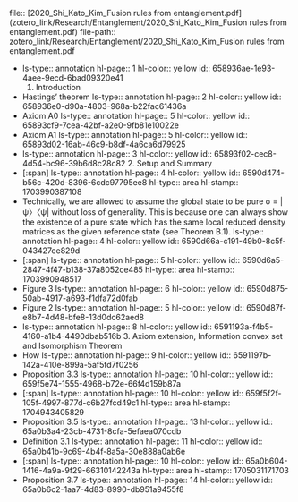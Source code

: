 file:: [2020_Shi_Kato_Kim_Fusion rules from entanglement.pdf](zotero_link/Research/Entanglement/2020_Shi_Kato_Kim_Fusion rules from entanglement.pdf)
file-path:: zotero_link/Research/Entanglement/2020_Shi_Kato_Kim_Fusion rules from entanglement.pdf

- ls-type:: annotation
  hl-page:: 1
  hl-color:: yellow
  id:: 658936ae-1e93-4aee-9ecd-6bad09320e41
  1. Introduction
- Hastings’ theorem
  ls-type:: annotation
  hl-page:: 2
  hl-color:: yellow
  id:: 658936e0-d90a-4803-968a-b22fac61436a
- Axiom A0
  ls-type:: annotation
  hl-page:: 5
  hl-color:: yellow
  id:: 65893cf9-7cea-42bf-a2e0-9fb81e10022e
- Axiom A1
  ls-type:: annotation
  hl-page:: 5
  hl-color:: yellow
  id:: 65893d02-16ab-46c9-b8df-4a6ca6d79925
- ls-type:: annotation
  hl-page:: 3
  hl-color:: yellow
  id:: 65893f02-cec8-4d54-bc96-39b6d8c28c82
  2. Setup and Summary
- [:span]
  ls-type:: annotation
  hl-page:: 4
  hl-color:: yellow
  id:: 6590d474-b56c-420d-8396-6cdc97795ee8
  hl-type:: area
  hl-stamp:: 1703990387108
- Technically, we are allowed to assume the global state to be pure σ = |ψ〉〈ψ| without loss of generality. This is because one can always show the existence of a pure state which has the same local reduced density matrices as the given reference state (see Theorem B.1).
  ls-type:: annotation
  hl-page:: 4
  hl-color:: yellow
  id:: 6590d66a-c191-49b0-8c5f-043427ee829d
- [:span]
  ls-type:: annotation
  hl-page:: 5
  hl-color:: yellow
  id:: 6590d6a5-2847-4f47-b138-37a8052ce485
  hl-type:: area
  hl-stamp:: 1703990948517
- Figure 3
  ls-type:: annotation
  hl-page:: 6
  hl-color:: yellow
  id:: 6590d875-50ab-4917-a693-f1dfa72d0fab
- Figure 2
  ls-type:: annotation
  hl-page:: 5
  hl-color:: yellow
  id:: 6590d87f-e8b7-4d48-bfe8-13d0dc62aed8
- ls-type:: annotation
  hl-page:: 8
  hl-color:: yellow
  id:: 6591193a-f4b5-4160-a1b4-4490dbab516b
  3. Axiom extension, Information convex set and Isomorphism Theorem
- How
  ls-type:: annotation
  hl-page:: 9
  hl-color:: yellow
  id:: 6591197b-142a-410e-899a-5af5fd7f0256
- Proposition 3.3
  ls-type:: annotation
  hl-page:: 10
  hl-color:: yellow
  id:: 659f5e74-1555-4968-b72e-66f4d159b87a
- [:span]
  ls-type:: annotation
  hl-page:: 10
  hl-color:: yellow
  id:: 659f5f2f-105f-4997-877d-c6b27fcd49c1
  hl-type:: area
  hl-stamp:: 1704943405829
- Proposition 3.5
  ls-type:: annotation
  hl-page:: 13
  hl-color:: yellow
  id:: 65a0b3a4-23cb-4731-8cfa-5efaea070cdb
- Deﬁnition 3.1
  ls-type:: annotation
  hl-page:: 11
  hl-color:: yellow
  id:: 65a0b41b-9c69-4b4f-8a5a-30e888a0ab6e
- [:span]
  ls-type:: annotation
  hl-page:: 10
  hl-color:: yellow
  id:: 65a0b604-1416-4a9a-9f29-66310142243a
  hl-type:: area
  hl-stamp:: 1705031171703
- Proposition 3.7
  ls-type:: annotation
  hl-page:: 14
  hl-color:: yellow
  id:: 65a0b6c2-1aa7-4d83-8990-db951a9455f8